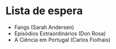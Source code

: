 # Lista de espera

- Fangs (Sarah Andersen)
- Episódios Extraordinários (Don Rosa)
- A Ciência em Portugal (Carlos Fiolhais)
